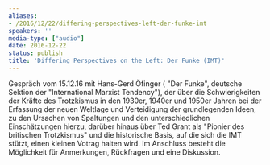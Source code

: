 ```yaml
---
aliases:
- /2016/12/22/differing-perspectives-left-der-funke-imt
speakers: ''
media-type: ["audio"]
date: 2016-12-22
status: publish
title: 'Differing Perspectives on the Left: Der Funke (IMT)'
---
```


Gespräch vom 15.12.16 mit Hans-Gerd Öfinger ( "Der Funke", deutsche Sektion der "International Marxist Tendency"), der über die Schwierigkeiten der Kräfte des Trotzkismus in den 1930er, 1940er und 1950er Jahren bei der Erfassung der neuen Weltlage und Verteidigung der grundlegenden Ideen, zu den Ursachen von Spaltungen und den unterschiedlichen Einschätzungen hierzu, darüber hinaus über Ted Grant als "Pionier des britischen Trotzkismus" und die historische Basis, auf die sich die IMT stützt, einen kleinen Votrag halten wird. Im Anschluss besteht die Möglichkeit für Anmerkungen, Rückfragen und eine Diskussion.
